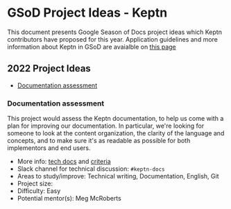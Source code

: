 # GSoD Project Ideas - Keptn

This document presents Google Season of Docs project ideas
which Keptn contributors have proposed for this year.
Application guidelines and more information about Keptn
in GSoD are avaialble on [this page](../README.md)

## 2022 Project Ideas

- [Documentation assessment](#keptn-docs-assessment) 

<a name="keptn-docs-assessment"></a>
### Documentation assessment

This project would assess the Keptn documentation, to help us come with a plan for improving our documentation. In particular, we're looking for someone to look at the content organization, the clarity of the language and concepts, and to make sure it's as readable as possible for both implementors and end users.

- More info: [tech docs](https://github.com/cncf/techdocs/blob/main/assessments/howto.md) and [criteria](https://github.com/cncf/techdocs/blob/main/assessments/criteria.md)
- Slack channel for technical discussion: `#keptn-docs`
- Areas to study/improve: Technical writing, Documentation, English, Git
- Project size: 
- Difficulty: Easy
- Potential mentor(s): Meg McRoberts
